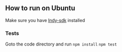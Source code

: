 ## How to run on Ubuntu
Make sure you have [Indy-sdk](https://github.com/hyperledger/indy-sdk#ubuntu-based-distributions-ubuntu-1604) installed
### Tests
Goto the code directory and run
`npm install`
`npm test`